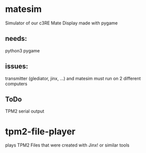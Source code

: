 # matesim
Simulator of our c3RE Mate Display made with pygame

## needs:
python3
pygame

## issues:
transmitter (glediator, jinx, ...)
and matesim must run on 2 different computers

## ToDo
TPM2 serial output

# tpm2-file-player
plays TPM2 Files that were created with Jinx! or similar tools

